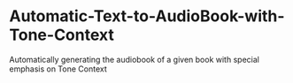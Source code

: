 # Automatic-Text-to-AudioBook-with-Tone-Context
Automatically generating the audiobook of a given book with special emphasis on Tone Context
